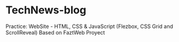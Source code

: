 # TechNews-blog
Practice: WebSite - HTML, CSS &amp; JavaScript (Flezbox, CSS Grid and ScrollReveal) 
Based on FaztWeb Proyect

